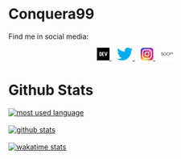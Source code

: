 # Conquera99
Find me in social media:
<p align='center'>
    <a href="https://dev.to/conquera99" target="_blank" rel="noopener">
        <img height="25" src="https://raw.githubusercontent.com/conquera99/conquera99/master/icons/dev.png" />
    </a>
    &nbsp;&nbsp;
    <a href="https://twitter.com/conquera99" target="_blank" rel="noopener">
        <img height="25" src="https://raw.githubusercontent.com/conquera99/conquera99/master/icons/twitter.png" />
    </a>
    &nbsp;&nbsp;
    <a href="https://instagram.com/conquera99" target="_blank" rel="noopener">
        <img height="25" src="https://raw.githubusercontent.com/conquera99/conquera99/master/icons/instagram.png" />
    </a>
    &nbsp;&nbsp;
    <a href="https://500px.com/conquera99" target="_blank" rel="noopener">
        <img height="25" src="https://raw.githubusercontent.com/conquera99/conquera99/master/icons/500px.png" />
    </a>
</p>

# Github Stats

<div>
    <a href="https://github.com/conquera99/conquera99">
        <img style="margin: 0 auto; display: block;" alt="most used language" src="https://github-readme-stats.vercel.app/api/top-langs/?username=conquera99&layout=compact" />
    </a>
</div>
<br />
<div>
    <a href="https://github.com/conquera99/conquera99">
        <img style="margin: 0 auto; display: block;" alt="github stats" src="https://github-readme-stats.vercel.app/api?username=conquera99&count_private=true&show_icons=true" />
    </a>
</div>
<br />
<div>
    <a href="https://github.com/conquera99/conquera99">
        <img style="margin: 0 auto; display: block;" alt="wakatime stats" src="https://github-readme-stats.vercel.app/api/wakatime?username=conquera99" />
    </a>
</div>
